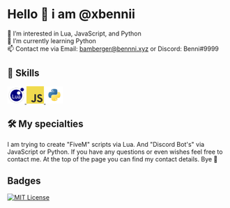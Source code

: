 # Hello 👋 i am @xbennii

👀 I’m interested in Lua, JavaScript, and Python   
🌱 I’m currently learning Python   
📫 Contact me via Email: bamberger@bennni.xyz or Discord: Benni#9999 

## 🌊 Skills

<p align="left"> </a> <a href="https://bennni.xyz/" target="_blank"> <img src="https://raw.githubusercontent.com/github/explore/80688e429a7d4ef2fca1e82350fe8e3517d3494d/topics/lua/lua.png" alt="lua" width="40" height="40"/> </a> <a href="https://bennni.xyz/" target="_blank"> <img src="https://raw.githubusercontent.com/github/explore/80688e429a7d4ef2fca1e82350fe8e3517d3494d/topics/javascript/javascript.png" alt="javascript" width="40" height="40"/> </a> <a href="https://bennni.xyz/" target="_blank"> <img src="https://raw.githubusercontent.com/github/explore/80688e429a7d4ef2fca1e82350fe8e3517d3494d/topics/python/python.png" alt="python" width="40" height="40"/> </a> </p>

## 🛠 My specialties

I am trying to create "FiveM" scripts via Lua. And "Discord Bot's" via JavaScript or Python. If you have any questions or even wishes feel free to contact me. At the top of the page you can find my contact details. Bye 👋

## Badges

[![MIT License](https://img.shields.io/badge/License-MIT-green.svg)](https://choosealicense.com/licenses/mit/)
